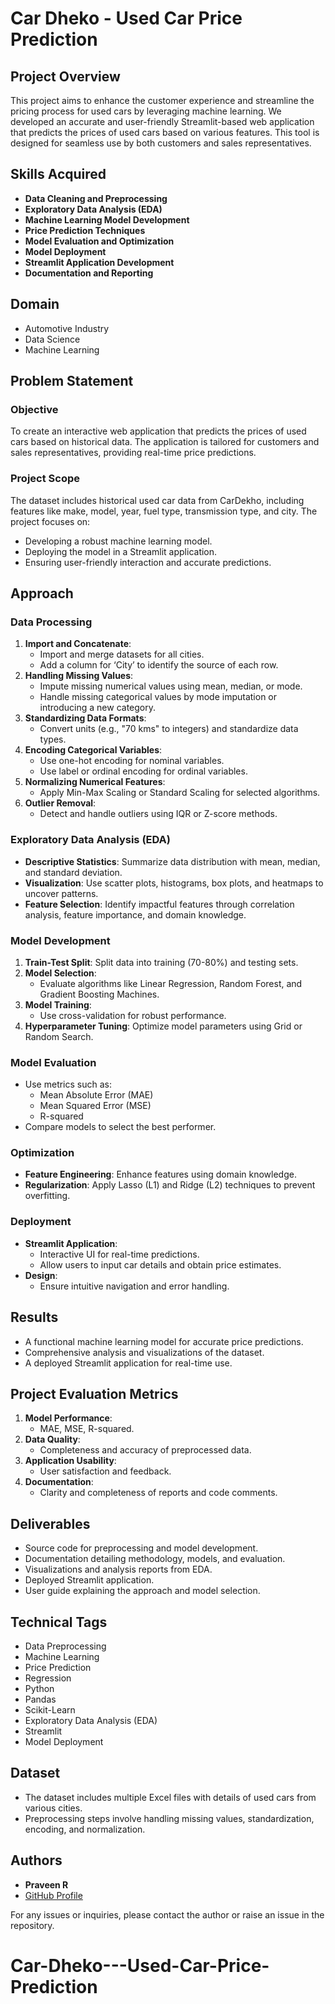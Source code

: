 # Car Dheko - Used Car Price Prediction

## Project Overview
This project aims to enhance the customer experience and streamline the pricing process for used cars by leveraging machine learning. We developed an accurate and user-friendly Streamlit-based web application that predicts the prices of used cars based on various features. This tool is designed for seamless use by both customers and sales representatives.

## Skills Acquired
- **Data Cleaning and Preprocessing**
- **Exploratory Data Analysis (EDA)**
- **Machine Learning Model Development**
- **Price Prediction Techniques**
- **Model Evaluation and Optimization**
- **Model Deployment**
- **Streamlit Application Development**
- **Documentation and Reporting**

## Domain
- Automotive Industry
- Data Science
- Machine Learning

## Problem Statement

### Objective
To create an interactive web application that predicts the prices of used cars based on historical data. The application is tailored for customers and sales representatives, providing real-time price predictions.

### Project Scope
The dataset includes historical used car data from CarDekho, including features like make, model, year, fuel type, transmission type, and city. The project focuses on:
- Developing a robust machine learning model.
- Deploying the model in a Streamlit application.
- Ensuring user-friendly interaction and accurate predictions.

## Approach

### Data Processing
1. **Import and Concatenate**:
   - Import and merge datasets for all cities.
   - Add a column for ‘City’ to identify the source of each row.
2. **Handling Missing Values**:
   - Impute missing numerical values using mean, median, or mode.
   - Handle missing categorical values by mode imputation or introducing a new category.
3. **Standardizing Data Formats**:
   - Convert units (e.g., "70 kms" to integers) and standardize data types.
4. **Encoding Categorical Variables**:
   - Use one-hot encoding for nominal variables.
   - Use label or ordinal encoding for ordinal variables.
5. **Normalizing Numerical Features**:
   - Apply Min-Max Scaling or Standard Scaling for selected algorithms.
6. **Outlier Removal**:
   - Detect and handle outliers using IQR or Z-score methods.

### Exploratory Data Analysis (EDA)
- **Descriptive Statistics**: Summarize data distribution with mean, median, and standard deviation.
- **Visualization**: Use scatter plots, histograms, box plots, and heatmaps to uncover patterns.
- **Feature Selection**: Identify impactful features through correlation analysis, feature importance, and domain knowledge.

### Model Development
1. **Train-Test Split**: Split data into training (70-80%) and testing sets.
2. **Model Selection**:
   - Evaluate algorithms like Linear Regression, Random Forest, and Gradient Boosting Machines.
3. **Model Training**:
   - Use cross-validation for robust performance.
4. **Hyperparameter Tuning**: Optimize model parameters using Grid or Random Search.

### Model Evaluation
- Use metrics such as:
  - Mean Absolute Error (MAE)
  - Mean Squared Error (MSE)
  - R-squared
- Compare models to select the best performer.

### Optimization
- **Feature Engineering**: Enhance features using domain knowledge.
- **Regularization**: Apply Lasso (L1) and Ridge (L2) techniques to prevent overfitting.

### Deployment
- **Streamlit Application**:
  - Interactive UI for real-time predictions.
  - Allow users to input car details and obtain price estimates.
- **Design**:
  - Ensure intuitive navigation and error handling.

## Results
- A functional machine learning model for accurate price predictions.
- Comprehensive analysis and visualizations of the dataset.
- A deployed Streamlit application for real-time use.

## Project Evaluation Metrics
1. **Model Performance**:
   - MAE, MSE, R-squared.
2. **Data Quality**:
   - Completeness and accuracy of preprocessed data.
3. **Application Usability**:
   - User satisfaction and feedback.
4. **Documentation**:
   - Clarity and completeness of reports and code comments.

## Deliverables
- Source code for preprocessing and model development.
- Documentation detailing methodology, models, and evaluation.
- Visualizations and analysis reports from EDA.
- Deployed Streamlit application.
- User guide explaining the approach and model selection.

## Technical Tags
- Data Preprocessing
- Machine Learning
- Price Prediction
- Regression
- Python
- Pandas
- Scikit-Learn
- Exploratory Data Analysis (EDA)
- Streamlit
- Model Deployment

## Dataset
- The dataset includes multiple Excel files with details of used cars from various cities.
- Preprocessing steps involve handling missing values, standardization, encoding, and normalization.



## Authors
- **Praveen R**
- [GitHub Profile](https://github.com/Praveen-R-22)



For any issues or inquiries, please contact the author or raise an issue in the repository.

# Car-Dheko---Used-Car-Price-Prediction
